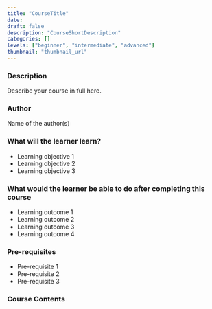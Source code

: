 ```yaml
---
title: "CourseTitle"
date: 
draft: false
description: "CourseShortDescription"
categories: []
levels: ["beginner", "intermediate", "advanced"]
thumbnail: "thumbnail_url"
---
```

### Description
Describe your course in full here.

### Author
Name of the author(s)

### What will the learner learn?
- Learning objective 1
- Learning objective 2
- Learning objective 3

### What would the learner be able to do after completing this course
- Learning outcome 1
- Learning outcome 2
- Learning outcome 3
- Learning outcome 4

### Pre-requisites
- Pre-requisite 1
- Pre-requisite 2
- Pre-requisite 3

### Course Contents
